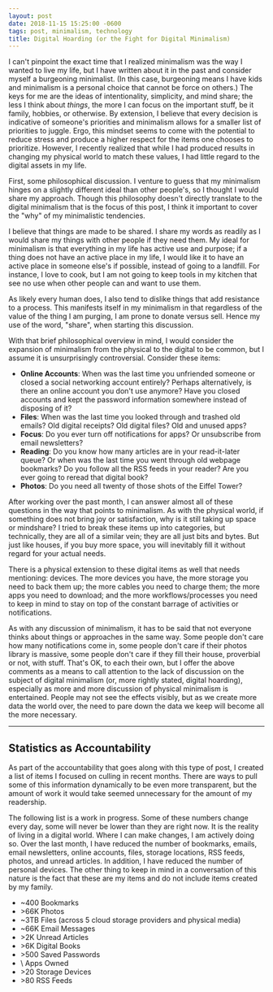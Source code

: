 ```yaml
---
layout: post
date: 2018-11-15 15:25:00 -0600
tags: post, minimalism, technology
title: Digital Hoarding (or the Fight for Digital Minimalism)
---
```


I can't pinpoint the exact time that I realized minimalism was the way I wanted to live my life, but I have written about it in the past and consider myself a burgeoning minimalist. (In this case, burgeoning means I have kids and minimalism is a personal choice that cannot be force on others.) The keys for me are the ideas of intentionality, simplicity, and mind share; the less I think about *things*, the more I can focus on the important stuff, be it family, hobbies, or otherwise. By extension, I believe that every decision is indicative of someone's priorities and minimalism allows for a smaller list of priorities to juggle. Ergo, this mindset seems to come with the potential to reduce stress and produce a higher respect for the items one chooses to prioritize. However, I recently realized that while I had produced results in changing my physical world to match these values, I had little regard to the digital assets in my life.

First, some philosophical discussion. I venture to guess that my minimalism hinges on a slightly different ideal than other people's, so I thought I would share my approach. Though this philosophy doesn't directly translate to the digital minimalism that is the focus of this post, I think it important to cover the "why" of my minimalistic tendencies.

I believe that things are made to be shared. I share my words as readily as I would share my things with other people if they need them. My ideal for minimalism is that everything in my life has active use and purpose; if a thing does not have an active place in my life, I would like it to have an active place in someone else's if possible, instead of going to a landfill. For instance, I love to cook, but I am not going to keep tools in my kitchen that see no use when other people can and want to use them.

As likely every human does, I also tend to dislike things that add resistance to a process. This manifests itself in my minimalism in that regardless of the value of the thing I am purging, I am prone to donate versus sell. Hence my use of the word, "share", when starting this discussion.

With that brief philosophical overview in mind, I would consider the expansion of minimalism from the physical to the digital to be common, but I assume it is unsurprisingly controversial. Consider these items:

+ **Online Accounts**: When was the last time you unfriended someone or closed a social networking account entirely? Perhaps alternatively, is there an online account you don't use anymore? Have you closed accounts and kept the password information somewhere instead of disposing of it?
+ **Files**: When was the last time you looked through and trashed old emails? Old digital receipts? Old digital files? Old and unused apps?
+ **Focus**: Do you ever turn off notifications for apps? Or unsubscribe from email newsletters?
+ **Reading**: Do you know how many articles are in your read-it-later queue? Or when was the last time you went through old webpage bookmarks? Do you follow all the RSS feeds in your reader? Are you ever going to reread that digital book?
+ **Photos**: Do you need all twenty of those shots of the Eiffel Tower?

After working over the past month, I can answer almost all of these questions in the way that points to minimalism. As with the physical world, if something does not bring joy or satisfaction, why is it still taking up space or mindshare? I tried to break these items up into categories, but technically, they are all of a similar vein; they are all just bits and bytes. But just like houses, if you buy more space, you will inevitably fill it without regard for your actual needs.

There is a physical extension to these digital items as well that needs mentioning: devices. The more devices you have, the more storage you need to back them up; the more cables you need to charge them; the more apps you need to download; and the more workflows/processes you need to keep in mind to stay on top of the constant barrage of activities or notifications.

As with any discussion of minimalism, it has to be said that not everyone thinks about things or approaches in the same way. Some people don't care how many notifications come in, some people don't care if their photos library is massive, some people don't care if they fill their house, proverbial or not, with stuff. That's OK, to each their own, but I offer the above comments as a means to call attention to the lack of discussion on the subject of digital minimalism (or, more rightly stated, digital hoarding), especially as more and more discussion of physical minimalism is entertained. People may not see the effects visibly, but as we create more data the world over, the need to pare down the data we keep will become all the more necessary.

<hr>

## Statistics as Accountability
As part of the accountability that goes along with this type of post, I created a list of items I focused on culling in recent months. There are ways to pull some of this information dynamically to be even more transparent, but the amount of work it would take seemed unnecessary for the amount of my readership.

The following list is a work in progress. Some of these numbers change every day, some will never be lower than they are right now. It is the reality of living in a digital world. Where I can make changes, I am actively doing so. Over the last month, I have reduced the number of bookmarks, emails, email newsletters, online accounts, files, storage locations, RSS feeds, photos, and unread articles. In addition, I have reduced the number of personal devices. The other thing to keep in mind in a conversation of this nature is the fact that these are my items and do not include items created by my family.

* \~400 Bookmarks
* \>66K Photos
* \~3TB Files (across 5 cloud storage providers and physical media)
* \~66K Email Messages
* \>2K Unread Articles
* \>6K Digital Books
* \>500 Saved Passwords
* \ Apps Owned
* \>20 Storage Devices
* \>80 RSS Feeds